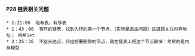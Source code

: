 #### P28 链表相关问题
    * 1:21:00  哈希表，有序表
    * 1：43：00  有环的链表，找到入环的第一个节点，（实际是追击问题）这道题关注内存地址； 哈希Set
    * 2：25：36  不给头结点，只给想要删除的节点，就在链表上把这个节点删掉：考察的是内存模型